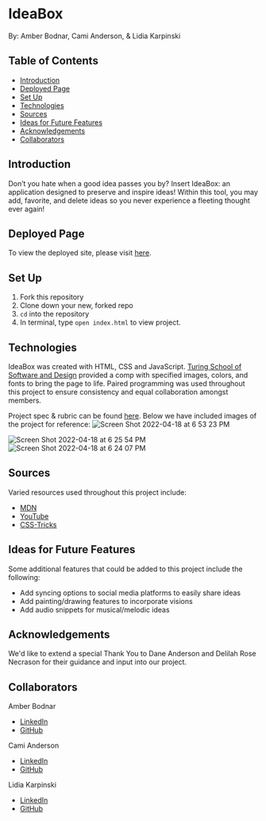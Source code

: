 # IdeaBox

By: Amber Bodnar, Cami Anderson, & Lidia Karpinski

## Table of Contents
* [Introduction](#introduction)
* [Deployed Page](#deployed-page)
* [Set Up](#set-up)
* [Technologies](#technologies)
* [Sources](#sources)
* [Ideas for Future Features](#ideas-for-future-features)
* [Acknowledgements](#acknowledgements)
* [Collaborators](#collaborators)

## Introduction
Don’t you hate when a good idea passes you by? Insert IdeaBox: an application designed to preserve and inspire ideas!   Within this tool, you may add, favorite, and delete ideas so you never experience a fleeting thought ever again! 

## Deployed Page
To view the deployed site, please visit [here](https://lkarpins.github.io/ideabox/). 

## Set Up
1. Fork this repository
2. Clone down your new, forked repo
3. `cd` into the repository
4. In terminal, type `open index.html` to view project.

## Technologies
IdeaBox was created with HTML, CSS and JavaScript.  [Turing School of Software and Design](https://turing.edu/) provided a comp with specified images, colors, and fonts to bring the page to life. Paired programming was used throughout this project to ensure consistency and equal collaboration amongst members. 

Project spec & rubric can be found [here](https://frontend.turing.edu/projects/module-1/ideabox-group-v2.html). Below we have included images of the project for reference: 
![Screen Shot 2022-04-18 at 6 53 23 PM](https://user-images.githubusercontent.com/98124157/163889828-fc0f2095-6c86-49f8-82fd-b19d755d9364.png)


![Screen Shot 2022-04-18 at 6 25 54 PM](https://user-images.githubusercontent.com/99596577/163889022-48ff9ec3-a34d-4a72-a6b1-35d45b322cd0.png)
![Screen Shot 2022-04-18 at 6 24 07 PM](https://user-images.githubusercontent.com/99596577/163889029-4fc22346-69cc-4015-80a5-f0ad740c77ee.png)


## Sources
Varied resources used throughout this project include:  
* [MDN](https://developer.mozilla.org/en-US/)
* [YouTube](https://www.youtube.com/)
* [CSS-Tricks](https://css-tricks.com/snippets/css/a-guide-to-flexbox/)


## Ideas for Future Features
Some additional features that could be added to this project include the following:
* Add syncing options to social media platforms to easily share ideas
* Add painting/drawing features to incorporate visions 
* Add audio snippets for musical/melodic ideas

## Acknowledgements
We'd like to extend a special Thank You to Dane Anderson and Delilah Rose Necrason for their guidance and input into our project.

## Collaborators 
Amber Bodnar
* [LinkedIn](https://www.linkedin.com/in/amberbodnar/)
* [GitHub](https://github.com/abodnar1)

Cami Anderson 
* [LinkedIn](https://www.linkedin.com/in/camianderson/)
* [GitHub](https://github.com/camianderson)

Lidia Karpinski 
* [LinkedIn](https://www.linkedin.com/in/lidia-karpinski)
* [GitHub](https://github.com/lkarpins)
